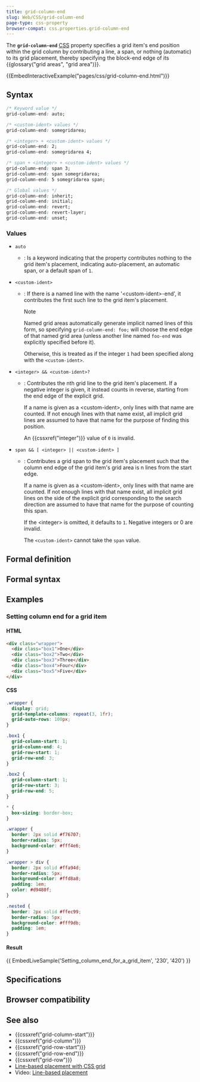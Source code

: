 ```yaml
---
title: grid-column-end
slug: Web/CSS/grid-column-end
page-type: css-property
browser-compat: css.properties.grid-column-end
---
```




The **`grid-column-end`** [CSS](/Web/CSS) property specifies a grid item's end position within the grid column by contributing a line, a span, or nothing (automatic) to its grid placement, thereby specifying the block-end edge of its {{glossary("grid areas", "grid area")}}.

{{EmbedInteractiveExample("pages/css/grid-column-end.html")}}

## Syntax

```css
/* Keyword value */
grid-column-end: auto;

/* <custom-ident> values */
grid-column-end: somegridarea;

/* <integer> + <custom-ident> values */
grid-column-end: 2;
grid-column-end: somegridarea 4;

/* span + <integer> + <custom-ident> values */
grid-column-end: span 3;
grid-column-end: span somegridarea;
grid-column-end: 5 somegridarea span;

/* Global values */
grid-column-end: inherit;
grid-column-end: initial;
grid-column-end: revert;
grid-column-end: revert-layer;
grid-column-end: unset;
```

### Values

- `auto`
  - : Is a keyword indicating that the property contributes nothing to the grid item's placement, indicating auto-placement, an automatic span, or a default span of `1`.
- `<custom-ident>`

  - : If there is a named line with the name '\<custom-ident>-end', it contributes the first such line to the grid item's placement.

    > [!NOTE]
    > Named grid areas automatically generate implicit named lines of this form, so specifying `grid-column-end: foo;` will choose the end edge of that named grid area (unless another line named `foo-end` was explicitly specified before it).

    Otherwise, this is treated as if the integer `1` had been specified along with the `<custom-ident>`.

- `<integer> && <custom-ident>?`

  - : Contributes the nth grid line to the grid item's placement. If a negative integer is given, it instead counts in reverse, starting from the end edge of the explicit grid.

    If a name is given as a \<custom-ident>, only lines with that name are counted. If not enough lines with that name exist, all implicit grid lines are assumed to have that name for the purpose of finding this position.

    An {{cssxref("integer")}} value of `0` is invalid.

- `span && [ <integer> || <custom-ident> ]`

  - : Contributes a grid span to the grid item's placement such that the column end edge of the grid item's grid area is n lines from the start edge.

    If a name is given as a \<custom-ident>, only lines with that name are counted. If not enough lines with that name exist, all implicit grid lines on the side of the explicit grid corresponding to the search direction are assumed to have that name for the purpose of counting this span.

    If the \<integer> is omitted, it defaults to `1`. Negative integers or 0 are invalid.

    The `<custom-ident>` cannot take the `span` value.

## Formal definition



## Formal syntax



## Examples

### Setting column end for a grid item

#### HTML

```html
<div class="wrapper">
  <div class="box1">One</div>
  <div class="box2">Two</div>
  <div class="box3">Three</div>
  <div class="box4">Four</div>
  <div class="box5">Five</div>
</div>
```

#### CSS

```css
.wrapper {
  display: grid;
  grid-template-columns: repeat(3, 1fr);
  grid-auto-rows: 100px;
}

.box1 {
  grid-column-start: 1;
  grid-column-end: 4;
  grid-row-start: 1;
  grid-row-end: 3;
}

.box2 {
  grid-column-start: 1;
  grid-row-start: 3;
  grid-row-end: 5;
}
```

```css hidden
* {
  box-sizing: border-box;
}

.wrapper {
  border: 2px solid #f76707;
  border-radius: 5px;
  background-color: #fff4e6;
}

.wrapper > div {
  border: 2px solid #ffa94d;
  border-radius: 5px;
  background-color: #ffd8a8;
  padding: 1em;
  color: #d9480f;
}

.nested {
  border: 2px solid #ffec99;
  border-radius: 5px;
  background-color: #fff9db;
  padding: 1em;
}
```

#### Result

{{ EmbedLiveSample('Setting_column_end_for_a_grid_item', '230', '420') }}

## Specifications



## Browser compatibility



## See also

- {{cssxref("grid-column-start")}}
- {{cssxref("grid-column")}}
- {{cssxref("grid-row-start")}}
- {{cssxref("grid-row-end")}}
- {{cssxref("grid-row")}}
- [Line-based placement with CSS grid](/Web/CSS/CSS_grid_layout/Grid_layout_using_line-based_placement)
- Video: [Line-based placement](https://gridbyexample.com/video/series-line-based-placement/)
